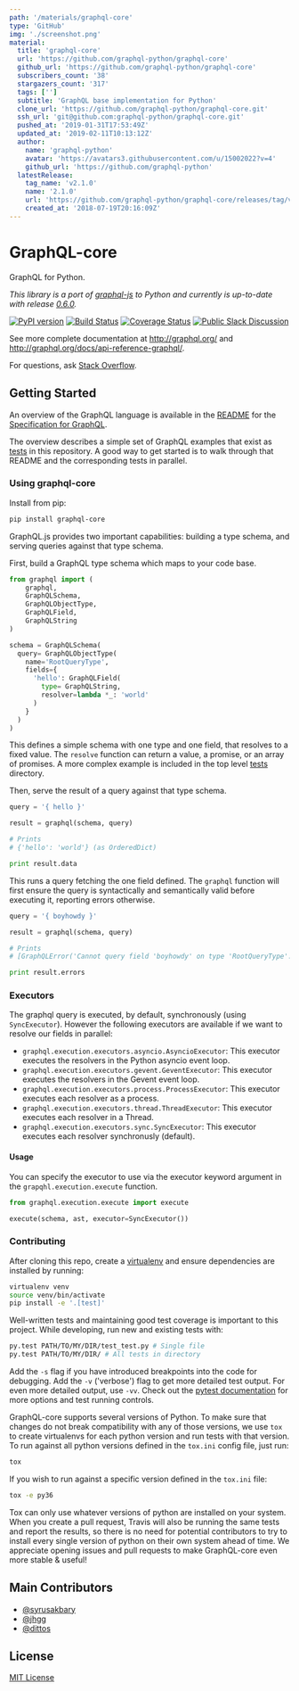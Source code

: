 ```yaml
---
path: '/materials/graphql-core'
type: 'GitHub'
img: './screenshot.png'
material:
  title: 'graphql-core'
  url: 'https://github.com/graphql-python/graphql-core'
  github_url: 'https://github.com/graphql-python/graphql-core'
  subscribers_count: '38'
  stargazers_count: '317'
  tags: ['']
  subtitle: 'GraphQL base implementation for Python'
  clone_url: 'https://github.com/graphql-python/graphql-core.git'
  ssh_url: 'git@github.com:graphql-python/graphql-core.git'
  pushed_at: '2019-01-31T17:53:49Z'
  updated_at: '2019-02-11T10:13:12Z'
  author:
    name: 'graphql-python'
    avatar: 'https://avatars3.githubusercontent.com/u/15002022?v=4'
    github_url: 'https://github.com/graphql-python'
  latestRelease:
    tag_name: 'v2.1.0'
    name: '2.1.0'
    url: 'https://github.com/graphql-python/graphql-core/releases/tag/v2.1.0'
    created_at: '2018-07-19T20:16:09Z'
---
```

# GraphQL-core

GraphQL for Python.

_This library is a port of [graphql-js](https://github.com/graphql/graphql-js) to Python and currently is up-to-date with release [0.6.0](https://github.com/graphql/graphql-js/releases/tag/v0.6.0)._

[![PyPI version](https://badge.fury.io/py/graphql-core.svg)](https://badge.fury.io/py/graphql-core)
[![Build Status](https://travis-ci.org/graphql-python/graphql-core.svg?branch=master)](https://travis-ci.org/graphql-python/graphql-core)
[![Coverage Status](https://coveralls.io/repos/graphql-python/graphql-core/badge.svg?branch=master&service=github)](https://coveralls.io/github/graphql-python/graphql-core?branch=master)
[![Public Slack Discussion](https://graphql-slack.herokuapp.com/badge.svg)](https://graphql-slack.herokuapp.com/)

See more complete documentation at http://graphql.org/ and
http://graphql.org/docs/api-reference-graphql/.

For questions, ask [Stack Overflow](http://stackoverflow.com/questions/tagged/graphql).

## Getting Started

An overview of the GraphQL language is available in the
[README](https://github.com/facebook/graphql/blob/master/README.md) for the
[Specification for GraphQL](https://github.com/facebook/graphql).

The overview describes a simple set of GraphQL examples that exist as [tests](https://github.com/graphql-python/graphql-core/tree/master/tests/)
in this repository. A good way to get started is to walk through that README and the corresponding tests
in parallel.

### Using graphql-core

Install from pip:

```sh
pip install graphql-core
```

GraphQL.js provides two important capabilities: building a type schema, and
serving queries against that type schema.

First, build a GraphQL type schema which maps to your code base.

```python
from graphql import (
    graphql,
    GraphQLSchema,
    GraphQLObjectType,
    GraphQLField,
    GraphQLString
)

schema = GraphQLSchema(
  query= GraphQLObjectType(
    name='RootQueryType',
    fields={
      'hello': GraphQLField(
        type= GraphQLString,
        resolver=lambda *_: 'world'
      )
    }
  )
)
```

This defines a simple schema with one type and one field, that resolves
to a fixed value. The `resolve` function can return a value, a promise,
or an array of promises. A more complex example is included in the top
level [tests](https://github.com/graphql-python/graphql-core/tree/master/tests/) directory.

Then, serve the result of a query against that type schema.

```python
query = '{ hello }'

result = graphql(schema, query)

# Prints
# {'hello': 'world'} (as OrderedDict)

print result.data
```

This runs a query fetching the one field defined. The `graphql` function will
first ensure the query is syntactically and semantically valid before executing
it, reporting errors otherwise.

```python
query = '{ boyhowdy }'

result = graphql(schema, query)

# Prints
# [GraphQLError('Cannot query field 'boyhowdy' on type 'RootQueryType'.',)]

print result.errors
```

### Executors

The graphql query is executed, by default, synchronously (using `SyncExecutor`).
However the following executors are available if we want to resolve our fields in parallel:

- `graphql.execution.executors.asyncio.AsyncioExecutor`: This executor executes the resolvers in the Python asyncio event loop.
- `graphql.execution.executors.gevent.GeventExecutor`: This executor executes the resolvers in the Gevent event loop.
- `graphql.execution.executors.process.ProcessExecutor`: This executor executes each resolver as a process.
- `graphql.execution.executors.thread.ThreadExecutor`: This executor executes each resolver in a Thread.
- `graphql.execution.executors.sync.SyncExecutor`: This executor executes each resolver synchronusly (default).

#### Usage

You can specify the executor to use via the executor keyword argument in the `grapqhl.execution.execute` function.

```python
from graphql.execution.execute import execute

execute(schema, ast, executor=SyncExecutor())
```

### Contributing

After cloning this repo, create a [virtualenv](https://virtualenv.pypa.io/en/stable/) and ensure dependencies are installed by running:

```sh
virtualenv venv
source venv/bin/activate
pip install -e '.[test]'
```

Well-written tests and maintaining good test coverage is important to this project. While developing, run new and existing tests with:

```sh
py.test PATH/TO/MY/DIR/test_test.py # Single file
py.test PATH/TO/MY/DIR/ # All tests in directory
```

Add the `-s` flag if you have introduced breakpoints into the code for debugging.
Add the `-v` ('verbose') flag to get more detailed test output. For even more detailed output, use `-vv`.
Check out the [pytest documentation](https://docs.pytest.org/en/latest/) for more options and test running controls.

GraphQL-core supports several versions of Python. To make sure that changes do not break compatibility with any of those versions, we use `tox` to create virtualenvs for each python version and run tests with that version. To run against all python versions defined in the `tox.ini` config file, just run:

```sh
tox
```

If you wish to run against a specific version defined in the `tox.ini` file:

```sh
tox -e py36
```

Tox can only use whatever versions of python are installed on your system. When you create a pull request, Travis will also be running the same tests and report the results, so there is no need for potential contributors to try to install every single version of python on their own system ahead of time. We appreciate opening issues and pull requests to make GraphQL-core even more stable & useful!

## Main Contributors

- [@syrusakbary](https://github.com/syrusakbary/)
- [@jhgg](https://github.com/jhgg/)
- [@dittos](https://github.com/dittos/)

## License

[MIT License](https://github.com/graphql-python/graphql-core/blob/master/LICENSE)
